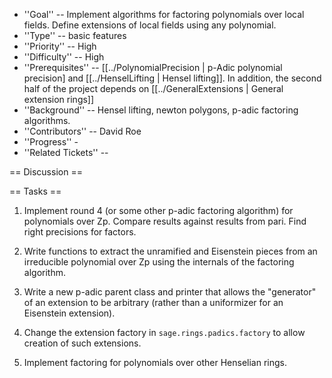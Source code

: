  * ''Goal'' -- Implement algorithms for factoring polynomials over local fields.  Define extensions of local fields using any polynomial.
 * ''Type'' -- basic features
 * ''Priority'' -- High
 * ''Difficulty'' -- High
 * ''Prerequisites'' -- [[../PolynomialPrecision | p-Adic polynomial precision] and [[../HenselLifting | Hensel lifting]].  In addition, the second half of the project depends on [[../GeneralExtensions | General extension rings]]
 * ''Background'' -- Hensel lifting, newton polygons, p-adic factoring algorithms.
 * ''Contributors'' -- David Roe
 * ''Progress'' - 
 * ''Related Tickets'' -- 

== Discussion ==

== Tasks ==

 1. Implement round 4 (or some other p-adic factoring algorithm) for polynomials over Zp.  Compare results against results from pari.  Find right precisions for factors.

 1. Write functions to extract the unramified and Eisenstein pieces from an irreducible polynomial over Zp using the internals of the factoring algorithm.

 1. Write a new p-adic parent class and printer that allows the "generator" of an extension to be arbitrary (rather than a uniformizer for an Eisenstein extension).

 1. Change the extension factory in `sage.rings.padics.factory` to allow creation of such extensions.

 1. Implement factoring for polynomials over other Henselian rings.
